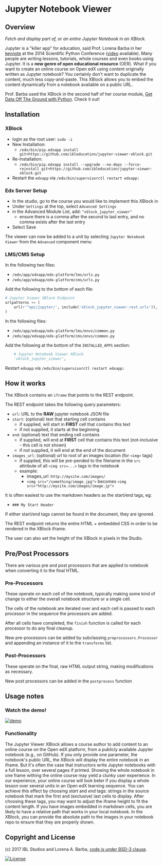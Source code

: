 # Jupyter Notebook Viewer

## Overview
_Fetch and display part of, or an entire Jupyter Notebook in an XBlock._

Jupyter is a "killer app" for education, said Prof. Lorena Barba in her [keynote](http://lorenabarba.com/gallery/prof-barba-gave-keynote-at-scipy-2014/) at the 2014 Scientific Python Conference ([video](https://youtu.be/TWxwKDT88GU?t=9m24s) available).
Many people are writing lessons, tutorials, whole courses and even books using Jupyter.
It is a **new genre of open educational resource** (OER).
What if you want to create an online course on Open edX using content originally written as Jupyter notebook?
You certainly don't want to duplicate the content, much less copy-and-paste.
This XBlock allows you to embed the content dynamically from a notebook available on a public URL.

Prof. Barba used the XBlock in the second half of her course module, [Get Data Off The Ground with Python](https://openedx.seas.gwu.edu/courses/course-v1:GW+EngComp1+2018/about).
Check it out!


## Installation
### XBlock
* login as the root user: `sudo -i`
* New Installation:
    * `/edx/bin/pip.edxapp install git+https://github.com/ibleducation/jupyter-viewer-xblock.git`
* Re-Installation:
    * `/edx/bin/pip.edxapp install --upgrade --no-deps --force-reinstall git+https://github.com/ibleducation/jupyter-viewer-xblock.git`
* Restart the `edxapp` via `/edx/bin/supervisorctl restart edxapp:`

### Edx Server Setup
* In the studio, go to the course you would like to implement this XBlock in
* Under `Settings` at the top, select `Advanced Settings`
* in the Advanced Module List, add: `"xblock_jupyter_viewer"`
    * ensure there is a comma after the second to last entry, and no comma exists after the last entry
* Select Save

The viewer can now be added to a unit by selecting `Jupyter Notebook Viewer` from the `Advanced` component menu

### LMS/CMS Setup
In the following two files:
* `/edx/app/edxapp/edx-platform/lms/urls.py` 
* `/edx/app/edxapp/edx-platform/cms/urls.py` 

Add the following to the bottom of each file:
```python
# Jupyter Viewer XBlock Endpoint
urlpatterns += (
    url(r'^api/jupyter/', include('xblock_jupyter_viewer.rest.urls')),
)
```

In the following files:
* `/edx/app/edxapp/edx-platform/lms/envs/common.py` 
* `/edx/app/edxapp/edx-platform/cms/envs/common.py` 

Add the following at the bottom of the `INSTALLED_APPS` section:
```python
    # Jupyter Notebook Viewer XBlock
    'xblock_jupyter_viewer',
```

Restart `edxapp` via `/edx/bin/supervisorctl restart edxapp:`

## How it works
The XBlock contains an `iframe` that points to the REST endpoint.

The REST endpoint takes the following query parameters:
* `url`: URL to the **RAW** jupyter notebook JSON file
* `start`: (optional) text that starting cell contains
    * if supplied, will start in **FIRST** cell that contains this text
    * if not supplied, it starts at the beginning
* `end`: (optional) text that ending cell contains
    * if supplied, will end at **FIRST** cell that contains this text (not-inclusive - this cell is not shown) 
    * if not supplied, it will end at the end of the document
* `images_url`: (optional) url to root of an images location (for `<img>` tags)
    * if supplied, this will be pre-pended to the filename in the `src` attribute of all `<img src=...>` tags in the notebook
    * example: 
        * images_url :`http://mysite.com/images/`
        * `<img src="/something/image.jpg">` becomes `<img src="http://mysite.com/images/image.jp">`

It is often easiest to use the markdown headers as the start/end tags, eg:
* `### My Start Header`

If either start/end tags cannot be found in the document, they are ignored.

The REST endpoint returns the entire HTML + embedded CSS in order to be rendered in the XBlock iframe.

The user can also set the height of the XBlock in pixels in the Studio.

## Pre/Post Processors
There are various pre and post processors that are applied to notebook when converting it to the final HTML.

### Pre-Processors
These operate on each cell of the notebook, typically making some kind of change to either the overall notebook structure or a single cell.

The cells of the notebook are iterated over and each cell is passed to each processor in the sequence the processors are added. 

After all cells have completed, the `finish` function is called for each processor to do any final cleanup.

New pre-processors can be added by subclassing `preprocessors.Processor` and appending an instance of it to the `transforms` list.

### Post-Processors
These operate on the final, raw HTML output string, making modifications as necessary. 

New post processors can be added in the `postprocess` function

## Usage notes

### Watch the demo!

[![demo](https://github.com/ibleducation/jupyter-viewer-xblock/blob/master/demo-thumbnail.png)](http://www.youtube.com/watch?v=K8jhWgQnxvI)

### Functionality

The Jupyter Viewer XBlock allows a course author to add content to an online course on the Open edX platform, from a publicly available Jupyter notebook (e.g., on GitHub).
If you only provide one parameter, the notebook's public URL, the XBlock will display the entire notebook in an iframe.
But it's often the case that instructors write Jupyter notebooks with a full lesson, over several pages if printed.
Showing the whole notebook in one frame withing the online course may yield a clunky user experience.
In our experience, your online course will look beter if you display a whole lesson over several units in an Open edX learning sequence.
You can achieve this effect by choosing _start_ and _end_ tags: strings in the source notebook that mark the first and (exclusive) last cells to display.
After choosing these tags, you may want to adjust the iframe height to fit the content length.
If you have images embedded in markdown cells, you are likely to have a relative path that works in your local notebook.
In the XBlock, you can provide the absolute path to the images in your notebook repo to ensure that they are properly shown.

## Copyright and License

(c) 2017 IBL Studios and Lorena A. Barba, [code is under BSD-3 clause](https://github.com/engineersCode/EngComp/blob/master/LICENSE). 

[![License](https://img.shields.io/badge/License-BSD%203--Clause-blue.svg)](https://opensource.org/licenses/BSD-3-Clause)

